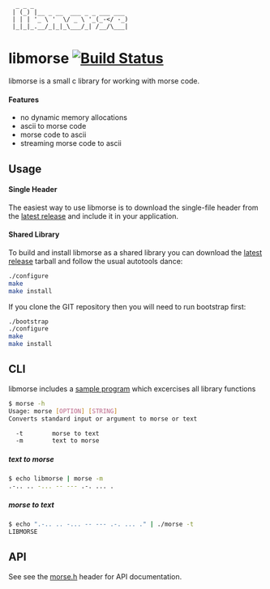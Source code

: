 ```
  _ _ _                          
 | (_) |__ _ __  ___ _ _ ___ ___ 
 | | | '_ \ '  \/ _ \ '_(_-</ -_)
 |_|_|_.__/_|_|_\___/_| /__/\___|
```                           

# libmorse  [![Build Status](https://travis-ci.org/memoryhole/libmorse.svg?branch=master)](https://travis-ci.org/memoryhole/libmorse)

libmorse is a small c library for working with morse code.

#### Features

* no dynamic memory allocations
* ascii to morse code
* morse code to ascii
* streaming morse code to ascii

## Usage

#### Single Header

The easiest way to use libmorse is to download the single-file header from the [latest release](https://github.com/memoryhole/libmorse/releases) and include it in your application.


#### Shared Library

To build and install libmorse as a shared library you can download the [latest release](https://github.com/memoryhole/libmorse/releases) tarball and follow the usual autotools dance:

```bash
./configure
make
make install
```

If you clone the GIT repository then you will need to run bootstrap first:

```bash
./bootstrap
./configure
make
make install
```


## CLI

libmorse includes a [sample program](src/main.c) which excercises all library functions

```bash
$ morse -h
Usage: morse [OPTION] [STRING]
Converts standard input or argument to morse or text

  -t        morse to text
  -m        text to morse

```

##### text to morse
```bash
$ echo libmorse | morse -m
.-.. .. -... -- --- .-. ... .
```

##### morse to text
```bash
$ echo ".-.. .. -... -- --- .-. ... ." | ./morse -t
LIBMORSE
```

## API

See see the [morse.h](src/morse.h) header for API documentation.

